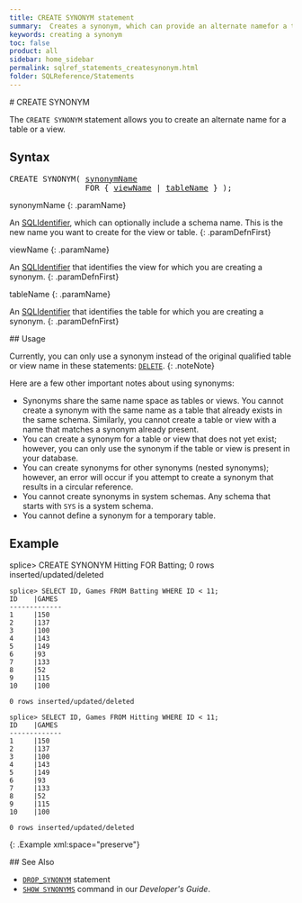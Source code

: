 ```yaml
---
title: CREATE SYNONYM statement
summary:  Creates a synonym, which can provide an alternate namefor a table or a view.
keywords: creating a synonym
toc: false
product: all
sidebar: home_sidebar
permalink: sqlref_statements_createsynonym.html
folder: SQLReference/Statements
---
```

<section>
<div class="TopicContent" data-swiftype-index="true" markdown="1">
# CREATE SYNONYM

The `CREATE SYNONYM` statement allows you to create an alternate name
for a table or a view.

## Syntax

<div class="fcnWrapperWide"><pre class="FcnSyntax">
CREATE SYNONYM( <a href="sqlref_identifiers_types.html#SynonymName">synonymName</a>
                FOR { <a href="sqlref_identifiers_types.html#ViewName">viewName</a> | <a href="sqlref_identifiers_types.html#TableName">tableName</a> } );</pre>

</div>
<div class="paramList" markdown="1">
synonymName
{: .paramName}

An [SQLIdentifier](sqlref_identifiers_intro.html), which can optionally
include a schema name. This is the new name you want to create for the
view or table.
{: .paramDefnFirst}

viewName
{: .paramName}

An [SQLIdentifier](sqlref_identifiers_intro.html) that identifies the
view for which you are creating a synonym.
{: .paramDefnFirst}

tableName
{: .paramName}

An [SQLIdentifier](sqlref_identifiers_intro.html) that identifies the
table for which you are creating a synonym.
{: .paramDefnFirst}

</div>
## Usage

Currently, you can only use a synonym instead of the original qualified
table or view name in these statements:
[`DELETE`](sqlref_statements_delete.html).
{: .noteNote}

Here are a few other important notes about using synonyms:

* Synonyms share the same name space as tables or views. You cannot
  create a synonym with the same name as a table that already exists in
  the same schema. Similarly, you cannot create a table or view with a
  name that matches a synonym already present.
* You can create a synonym for a table or view that does not yet exist;
  however, you can only use the synonym if the table or view is present
  in your database.
* You can create synonyms for other synonyms (nested synonyms); however,
  an error will occur if you attempt to create a synonym that results in
  a circular reference.
* You cannot create synonyms in system schemas. Any schema that starts
  with `SYS` is a system schema.
* You cannot define a synonym for a temporary table.

## Example

<div class="preWrapper" markdown="1">
    splice> CREATE SYNONYM Hitting FOR Batting;
    0 rows inserted/updated/deleted

    splice> SELECT ID, Games FROM Batting WHERE ID < 11;
    ID    |GAMES
    -------------
    1     |150
    2     |137
    3     |100
    4     |143
    5     |149
    6     |93
    7     |133
    8     |52
    9     |115
    10    |100

    0 rows inserted/updated/deleted

    splice> SELECT ID, Games FROM Hitting WHERE ID < 11;
    ID    |GAMES
    -------------
    1     |150
    2     |137
    3     |100
    4     |143
    5     |149
    6     |93
    7     |133
    8     |52
    9     |115
    10    |100

    0 rows inserted/updated/deleted
{: .Example xml:space="preserve"}

</div>
## See Also

* [`DROP_SYNONYM`](sqlref_statements_dropsynonym.html) statement
* [`SHOW SYNONYMS`](cmdlineref_showsynonyms.html) command in our
  *Developer's Guide*.

</div>
</section>
